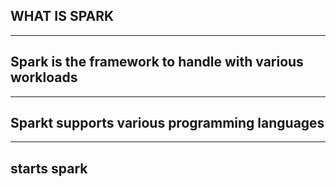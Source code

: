 ## WHAT IS SPARK

---

## Spark is the framework to handle with various workloads

---

## Sparkt supports various programming languages

---

## starts spark
